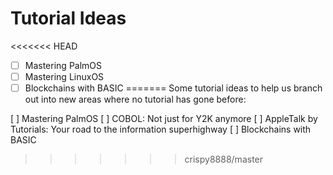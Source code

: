 # Tutorial Ideas

<<<<<<< HEAD
- [ ] Mastering PalmOS
- [ ] Mastering LinuxOS
- [ ] Blockchains with BASIC
=======
Some tutorial ideas to help us branch out into new areas where no tutorial has gone before:

[ ] Mastering PalmOS
[ ] COBOL: Not just for Y2K anymore
[ ] AppleTalk by Tutorials: Your road to the information superhighway
[ ] Blockchains with BASIC
>>>>>>> crispy8888/master
